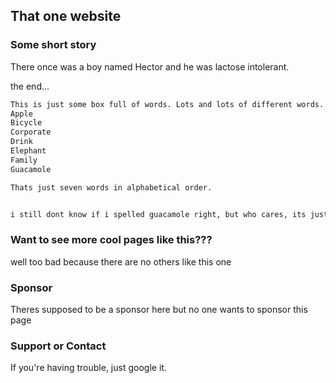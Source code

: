 ## That one website

### Some short story

There once was a boy named Hector and he was lactose intolerant.

the end...

```markdown
This is just some box full of words. Lots and lots of different words. 
Apple
Bicycle
Corporate
Drink
Elephant
Family
Guacamole

Thats just seven words in alphabetical order.


i still dont know if i spelled guacamole right, but who cares, its just avocado dip
```

### Want to see more cool pages like this???

well too bad because there are no others like this one

### Sponsor

Theres supposed to be a sponsor here but no one wants to sponsor this page

### Support or Contact

If you're having trouble, just google it. 
